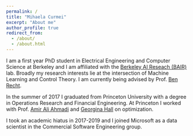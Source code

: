 ```yaml
---
permalink: /
title: "Mihaela Curmei"
excerpt: "About me"
author_profile: true
redirect_from: 
  - /about/
  - /about.html
---
```


I am a first year PhD student in Electrical Engineering and Computer Science at Berkeley and I am affiliated with the [Berkeley AI Reseach (BAIR)](https://bair.berkeley.edu/) lab. Broadly my research interests lie at the intersection of Machine Learning and Control Theory. I am currently being advised by Prof. [Ben Recht](https://people.eecs.berkeley.edu/~brecht/).

In the summer of 2017 I graduated from Princeton University with a degree in Operations Research and Financial Engineering.  At Princeton I worked with Prof. [Amir Ali Ahmadi](http://aaa.princeton.edu/) and [Georgina Hall](https://sites.google.com/view/georgina-hall) on optimization.

I took an academic hiatus in 2017-2019 and I joined Microsoft as a data scientist in the Commercial Software Engineering group.
